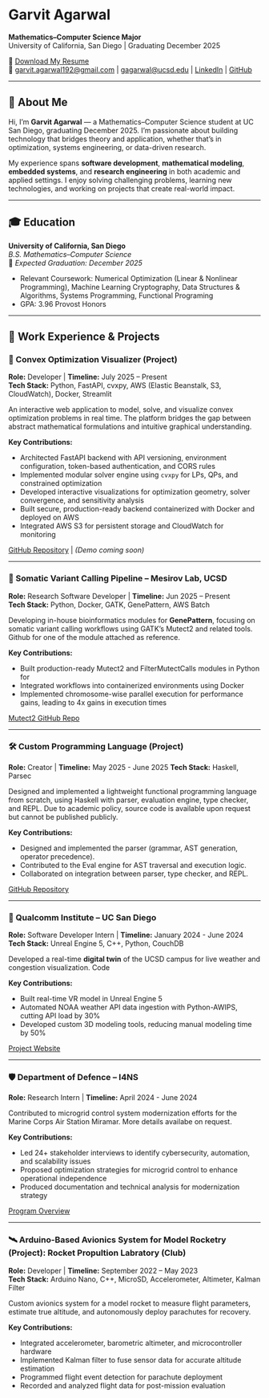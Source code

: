 # Garvit Agarwal

**Mathematics–Computer Science Major**  
University of California, San Diego | Graduating December 2025  

📄 [Download My Resume](https://github.com/garvit192/Overview/blob/main/Resume.pdf)  
📧 garvit.agarwal192@gmail.com | gagarwal@ucsd.edu | [LinkedIn](https://www.linkedin.com/in/agarwalgarvit/) | [GitHub](https://github.com/garvit192/)

---

## 👋 About Me
Hi, I’m **Garvit Agarwal** — a Mathematics–Computer Science student at UC San Diego, graduating December 2025. I’m passionate about building technology that bridges theory and application, whether that’s in optimization, systems engineering, or data-driven research.  

My experience spans **software development**, **mathematical modeling**, **embedded systems**, and **research engineering** in both academic and applied settings. I enjoy solving challenging problems, learning new technologies, and working on projects that create real-world impact.

---

## 🎓 Education

**University of California, San Diego**  
*B.S. Mathematics–Computer Science*  
📅 *Expected Graduation: December 2025*  

- Relevant Coursework: Numerical Optimization (Linear & Nonlinear Programming), Machine Learning Cryptography, Data Structures & Algorithms, Systems Programming, Functional Programing
- GPA: 3.96 Provost Honors 

---

## 💼 Work Experience & Projects

### 🚀 Convex Optimization Visualizer (Project)
**Role:** Developer | **Timeline:** July 2025 – Present  
**Tech Stack:** Python, FastAPI, cvxpy, AWS (Elastic Beanstalk, S3, CloudWatch), Docker, Streamlit 

An interactive web application to model, solve, and visualize convex optimization problems in real time. The platform bridges the gap between abstract mathematical formulations and intuitive graphical understanding.

**Key Contributions:**
- Architected FastAPI backend with API versioning, environment configuration, token-based authentication, and CORS rules
- Implemented modular solver engine using `cvxpy` for LPs, QPs, and constrained optimization
- Developed interactive visualizations for optimization geometry, solver convergence, and sensitivity analysis
- Built secure, production-ready backend containerized with Docker and deployed on AWS
- Integrated AWS S3 for persistent storage and CloudWatch for monitoring  

[GitHub Repository](https://github.com/garvit192/CvxViz) | *(Demo coming soon)*

---

### 🔬 Somatic Variant Calling Pipeline – Mesirov Lab, UCSD
**Role:** Research Software Developer | **Timeline:** Jun 2025 – Present  
**Tech Stack:** Python, Docker, GATK, GenePattern, AWS Batch  

Developing in-house bioinformatics modules for **GenePattern**, focusing on somatic variant calling workflows using GATK’s Mutect2 and related tools. Github for one of the module attached as reference.

**Key Contributions:**
- Built production-ready Mutect2 and FilterMutectCalls modules in Python for 
- Integrated workflows into containerized environments using Docker
- Implemented chromosome-wise parallel execution for performance gains, leading to 4x gains in execution times

[Mutect2 GitHub Repo](https://github.com/garvit192/Genepattern-mutect2)

---

### 🛠 Custom Programming Language (Project)
**Role:** Creator | **Timeline:** May 2025 - June 2025
**Tech Stack:** Haskell, Parsec

Designed and implemented a lightweight functional programming language from scratch, using Haskell with parser, evaluation engine, type checker, and REPL. Due to academic policy, source code is available upon request but cannot be published publicly.

**Key Contributions:**
- Designed and implemented the parser (grammar, AST generation, operator precedence).
- Contributed to the Eval engine for AST traversal and execution logic.
- Collaborated on integration between parser, type checker, and REPL.  

[GitHub Repository](https://github.com/garvit192/Custom-Programming-Language)

---

### 🏢 Qualcomm Institute – UC San Diego
**Role:** Software Developer Intern | **Timeline:** January 2024 - June 2024  
**Tech Stack:** Unreal Engine 5, C++, Python, CouchDB  

Developed a real-time **digital twin** of the UCSD campus for live weather and congestion visualization. Code 

**Key Contributions:**
- Built real-time VR model in Unreal Engine 5
- Automated NOAA weather API data ingestion with Python-AWIPS, cutting API load by 30%
- Developed custom 3D modeling tools, reducing manual modeling time by 50%

[Project Website](https://qi.ucsd.edu/education/california-workforce-development/serious-games-internship/)

---

### 🛡 Department of Defence – I4NS
**Role:** Research Intern | **Timeline:** April 2024 - June 2024   

Contributed to microgrid control system modernization efforts for the Marine Corps Air Station Miramar. More details availabe on request.

**Key Contributions:**
- Led 24+ stakeholder interviews to identify cybersecurity, automation, and scalability issues
- Proposed optimization strategies for microgrid control to enhance operational independence
- Produced documentation and technical analysis for modernization strategy

[Program Overview](https://innovation.ucsd.edu/explore-centers/oic/programs/innovating-for-national-security.html)


---

### 🛰 Arduino-Based Avionics System for Model Rocketry (Project): Rocket Propultion Labratory (Club)
**Role:** Developer | **Timeline:** September 2022 – May 2023  
**Tech Stack:** Arduino Nano, C++, MicroSD, Accelerometer, Altimeter, Kalman Filter  

Custom avionics system for a model rocket to measure flight parameters, estimate true altitude, and autonomously deploy parachutes for recovery.

**Key Contributions:**
- Integrated accelerometer, barometric altimeter, and microcontroller hardware
- Implemented Kalman filter to fuse sensor data for accurate altitude estimation
- Programmed flight event detection for parachute deployment
- Recorded and analyzed flight data for post-mission evaluation  

